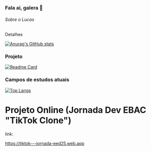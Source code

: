 ### Fala ai, galera 👋

###### Sobre o Lucas


Detalhes


[![Anurag's GitHub stats](https://github-readme-stats.vercel.app/api?username=Oswaldinha&show_icons=true&theme=dark)](https://github.com/anuraghazra/github-readme-stats)


### Projeto

[![Readme Card](https://github-readme-stats.vercel.app/api/pin/?username=Oswaldinha&repo=Tik-tok-project&theme=dark)](https://github.com/anuraghazra/github-readme-stats)

### Campos de estudos atuais 

[![Top Langs](https://github-readme-stats.vercel.app/api/top-langs/?username=Oswaldinha)](https://github.com/anuraghazra/github-readme-stats)


# Projeto Online (Jornada Dev EBAC "TikTok Clone")

link:

https://tiktok---jornada-eed25.web.app

